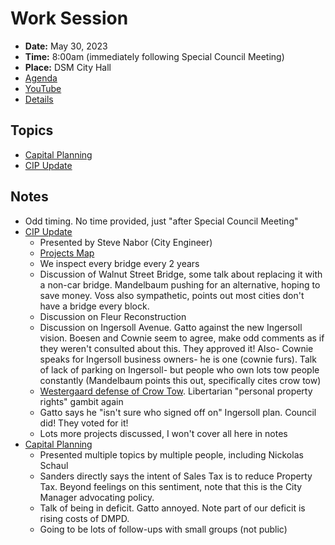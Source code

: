 # Work Session

- **Date:** May 30, 2023
- **Time:** 8:00am (immediately following Special Council Meeting)
- **Place:** DSM City Hall
- [Agenda](https://councildocs.dsm.city/agendas/2023/20230530CouncilWorkSession.pdf)
- [YouTube](https://youtube.com/live/7qyvopO2ETs)
- [Details](https://www.dsm.city/citycouncil_detail_T60_R2424.php)

## Topics

- [Capital Planning](https://www.dsm.city/document_center/City%20Clerk/Work%20Sessions/2023/Capital%20Planning.pdf)  
- [CIP Update](https://www.dsm.city/document_center/City%20Clerk/Work%20Sessions/2023/CIP%20Update.pdf)

## Notes

- Odd timing. No time provided, just "after Special Council Meeting"
- [CIP Update](https://www.dsm.city/document_center/City%20Clerk/Work%20Sessions/2023/CIP%20Update.pdf)
    - Presented by Steve Nabor (City Engineer)
    - [Projects Map](https://maps.dsm.city/projects/)
    - We inspect every bridge every 2 years
    - Discussion of Walnut Street Bridge, some talk about replacing it with a non-car bridge. Mandelbaum pushing for an alternative, hoping to save money. Voss also sympathetic, points out most cities don't have a bridge every block. 
    - Discussion on Fleur Reconstruction
    - Discussion on Ingersoll Avenue. Gatto against the new Ingersoll vision. Boesen and Cownie seem to agree, make odd comments as if they weren't consulted about this. They approved it! Also- Cownie speaks for Ingersoll business owners- he is one (cownie furs). Talk of lack of parking on Ingersoll- but people who own lots tow people constantly (Mandelbaum points this out, specifically cites crow tow) 
    - [Westergaard defense of Crow Tow](https://youtu.be/7qyvopO2ETs?t=2855). Libertarian "personal property rights" gambit again
    - Gatto says he "isn't sure who signed off on" Ingersoll plan. Council did! They voted for it!
    - Lots more projects discussed, I won't cover all here in notes
- [Capital Planning](https://www.dsm.city/document_center/City%20Clerk/Work%20Sessions/2023/Capital%20Planning.pdf)  
    - Presented multiple topics by multiple people, including Nickolas Schaul
    - Sanders directly says the intent of Sales Tax is to reduce Property Tax. Beyond feelings on this sentiment, note that this is the City Manager advocating policy.
    - Talk of being in deficit. Gatto annoyed. Note part of our deficit is rising costs of DMPD.
    - Going to be lots of follow-ups with small groups (not public)
